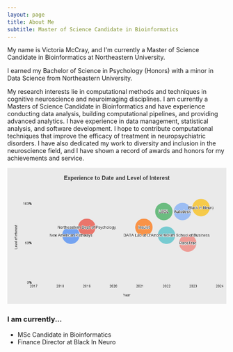 ```yaml
---
layout: page
title: About Me
subtitle: Master of Science Candidate in Bioinformatics
---
```


My name is Victoria McCray, and I'm currently a Master of Science Candidate in Bioinformatics at Northeastern University.

I earned my Bachelor of Science in Psychology (Honors) with a minor in Data Science from Northeastern University. 

My research interests lie in computational methods and techniques in cognitive neuroscience and neuroimaging disciplines. I am currently a Masters of Science Candidate in Bioinformatics and have experience conducting data analysis, building computational pipelines, and providing advanced analytics. I have experience in data management, statistical analysis, and
software development. I hope to contribute computational techniques that improve the efficacy of treatment in neuropsychiatric disorders. I have also dedicated my work to diversity and inclusion in the neuroscience field, and I have shown a record of awards and honors for my achievements and service.

![CHART-LEVEL OF INTEREST AND EXPERIENCE TO DATE](assets/img/experience-chart.png)

### I am currently...

- MSc Candidate in Bioinformatics
- Finance Director at Black In Neuro
